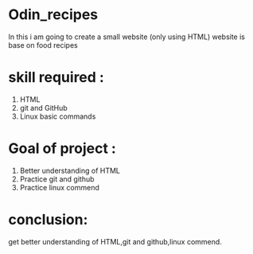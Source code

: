 # Odin_recipes
 In this i am going to create a small website (only using HTML)
 website is base on food recipes
# skill required :
 1. HTML
 2. git and GitHub
 3. Linux basic commands
# Goal of project :
 1. Better understanding of HTML
 2. Practice git and github
 3. Practice linux commend
# conclusion:
get better understanding of HTML,git and github,linux commend.